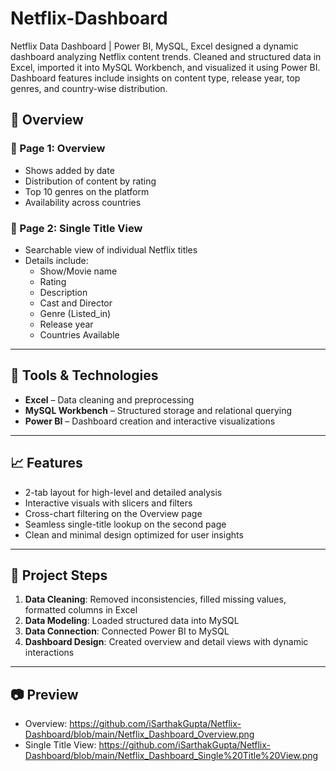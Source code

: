 # Netflix-Dashboard
Netflix Data Dashboard | Power BI, MySQL, Excel 
designed a dynamic dashboard analyzing Netflix content trends. Cleaned and structured data in Excel, imported it into MySQL Workbench, and visualized it using Power BI. Dashboard features include insights on content type, release year, top genres, and country-wise distribution.


## 🚀 Overview

### 🔹 Page 1: Overview
- Shows added by date
- Distribution of content by rating
- Top 10 genres on the platform
- Availability across countries

### 🔹 Page 2: Single Title View
- Searchable view of individual Netflix titles
- Details include:  
  - Show/Movie name  
  - Rating  
  - Description  
  - Cast and Director  
  - Genre (Listed_in)  
  - Release year
  - Countries Available
---

## 🧰 Tools & Technologies

- **Excel** – Data cleaning and preprocessing  
- **MySQL Workbench** – Structured storage and relational querying  
- **Power BI** – Dashboard creation and interactive visualizations

---

## 📈 Features

- 2-tab layout for high-level and detailed analysis
- Interactive visuals with slicers and filters
- Cross-chart filtering on the Overview page
- Seamless single-title lookup on the second page
- Clean and minimal design optimized for user insights

---
## 📁 Project Steps

1. **Data Cleaning**: Removed inconsistencies, filled missing values, formatted columns in Excel  
2. **Data Modeling**: Loaded structured data into MySQL  
3. **Data Connection**: Connected Power BI to MySQL  
4. **Dashboard Design**: Created overview and detail views with dynamic interactions  
---

## 📷 Preview

- Overview: https://github.com/iSarthakGupta/Netflix-Dashboard/blob/main/Netflix_Dashboard_Overview.png
- Single Title View: https://github.com/iSarthakGupta/Netflix-Dashboard/blob/main/Netflix_Dashboard_Single%20Title%20View.png
